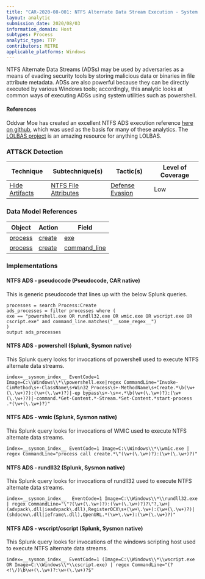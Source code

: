 ```yaml
---
title: "CAR-2020-08-001: NTFS Alternate Data Stream Execution - System Utilities"
layout: analytic
submission_date: 2020/08/03
information_domain: Host
subtypes: Process
analytic_type: TTP
contributors: MITRE
applicable_platforms: Windows
---
```


NTFS Alternate Data Streams (ADSs) may be used by adversaries as a means of evading security tools by storing malicious data or binaries in file attribute metadata. ADSs are also powerful because they can be directly executed by various Windows tools; accordingly, this analytic looks at common ways of executing ADSs using system utilities such as powershell.

#### References
Oddvar Moe has created an excellent NTFS ADS execution reference [here on github](https://gist.github.com/api0cradle/cdd2d0d0ec9abb686f0e89306e277b8f), which was used as the basis for many of these analytics.
The [LOLBAS project](https://lolbas-project.github.io/) is an amazing resource for anything LOLBAS.


### ATT&CK Detection

|Technique|Subtechnique(s)|Tactic(s)|Level of Coverage|
|---|---|---|---|
|[Hide Artifacts](https://attack.mitre.org/techniques/T1564/)|[NTFS File Attributes](https://attack.mitre.org/techniques/T1564/004/)|[Defense Evasion](https://attack.mitre.org/tactics/TA0005/)|Low|

### Data Model References

|Object|Action|Field|
|---|---|---|
|[process](/data_model/process) | [create](/data_model/process#create) | [exe](/data_model/process#exe) |
|[process](/data_model/process) | [create](/data_model/process#create) | [command_line](/data_model/process#command_line) |


### Implementations

#### NTFS ADS - pseudocode (Pseudocode, CAR native)


This is generic pseudocode that lines up with the below Splunk queries.


```
processes = search Process:Create
ads_processes = filter processes where (
exe == "powershell.exe OR rundll32.exe OR wmic.exe OR wscript.exe OR cscript.exe" and command_line.matches("__some_regex__")
)
output ads_processes
```


#### NTFS ADS - powershell (Splunk, Sysmon native)


This Splunk query looks for invocations of powershell used to execute NTFS alternate data streams.


```
index=__sysmon_index__ EventCode=1 Image=C:\\Windows\\*\\powershell.exe|regex CommandLine="Invoke-CimMethod\s+-ClassName\s+Win32_Process\s+-MethodName\s+Create.*\b(\w+(\.\w+)?):(\w+(\.\w+)?)|-ep bypass\s+-\s+<.*\b(\w+(\.\w+)?):(\w+(\.\w+)?)|-command.*Get-Content.*-Stream.*Set-Content.*start-process .*(\w+(\.\w+)?)"
```


#### NTFS ADS - wmic (Splunk, Sysmon native)


This Splunk query looks for invocations of WMIC used to execute NTFS alternate data streams.


```
index=__sysmon_index__ EventCode=1 Image=C:\\Windows\\*\\wmic.exe | regex CommandLine="process call create.*\"(\w+(\.\w+)?):(\w+(\.\w+)?)"
```


#### NTFS ADS - rundll32 (Splunk, Sysmon native)


This Splunk query looks for invocations of rundll32 used to execute NTFS alternate data streams.


```
index=__sysmon_index__  EventCode=1 Image=C:\\Windows\\*\\rundll32.exe | regex CommandLine="\"?(\w+(\.\w+)?):(\w+(\.\w+)?)?\"?,\w+|(advpack\.dll|ieadvpack\.dll),RegisterOCX\s+(\w+\.\w+):(\w+(\.\w+)?)|(shdocvw\.dll|ieframe\.dll),OpenURL.*(\w+\.\w+):(\w+(\.\w+)?)"
```


#### NTFS ADS - wscript/cscript (Splunk, Sysmon native)


This Splunk query looks for invocations of the windows scripting host used to execute NTFS alternate data streams.


```
index=__sysmon_index__ EventCode=1 (Image=C:\\Windows\\*\\wscript.exe OR Image=C:\\Windows\\*\\cscript.exe) | regex CommandLine="(?<!\/)\b\w+(\.\w+)?:\w+(\.\w+)?$"
```





